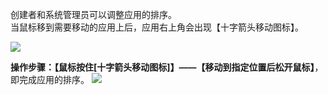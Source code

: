 创建者和系统管理员可以调整应用的排序。<br>
当鼠标移到需要移动的应用上后，应用右上角会出现【十字箭头移动图标】。

![](../img/4-1-3i1.png)

**操作步骤：【鼠标按住[十字箭头移动图标]】——【移动到指定位置后松开鼠标】**，即完成应用的排序。
![](../img/4-1-3i2.gif)